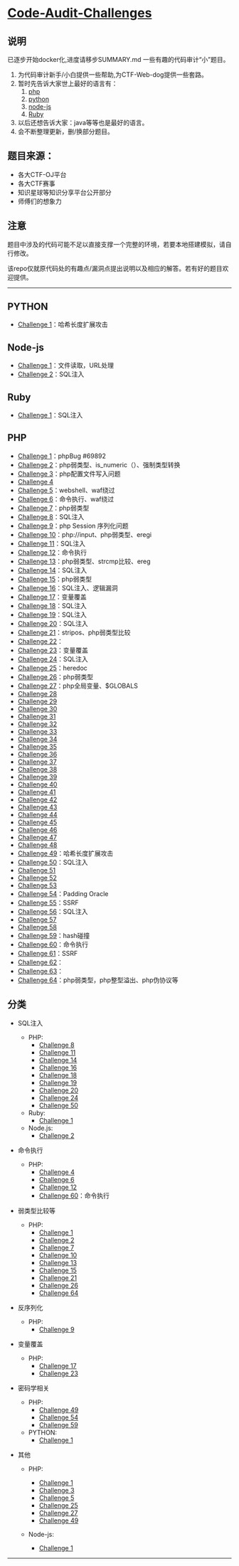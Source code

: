 # [Code-Audit-Challenges](https://github.com/CHYbeta/Code-Audit-Challenges)

## 说明
已逐步开始docker化,进度请移步SUMMARY.md
一些有趣的代码审计“小”题目。

1. 为代码审计新手/小白提供一些帮助,为CTF-Web-dog提供一些套路。
2. 暂时先告诉大家世上最好的语言有：
     1. [php](https://github.com/CHYbeta/Code-Audit-Challenges#php)
     2. [python](https://github.com/CHYbeta/Code-Audit-Challenges#python)
     3. [node-js](https://github.com/CHYbeta/Code-Audit-Challenges#node-js)
     4. [Ruby](https://github.com/CHYbeta/Code-Audit-Challenges#ruby)
3. 以后还想告诉大家：java等等也是最好的语言。
4. 会不断整理更新，删/换部分题目。

## 题目来源：
+ 各大CTF-OJ平台
+ 各大CTF赛事
+ 知识星球等知识分享平台公开部分
+ 师傅们的想象力

## 注意
题目中涉及的代码可能不足以直接支撑一个完整的环境，若要本地搭建模拟，请自行修改。

该repo仅就原代码处的有趣点/漏洞点提出说明以及相应的解答。若有好的题目欢迎提供。

---
## PYTHON 
* [Challenge 1](python/challenge-1.md)：哈希长度扩展攻击

## Node-js
* [Challenge 1](node-js/challenge-1.md)：文件读取，URL处理
* [Challenge 2](node-js/challenge-2.md)：SQL注入


## Ruby
* [Challenge 1](ruby/challenge-1.md)：SQL注入

## PHP
* [Challenge 1](php/challenge-1.md)：phpBug #69892
* [Challenge 2](php/challenge-2.md)：php弱类型、is_numeric（）、强制类型转换
* [Challenge 3](php/challenge-3.md)：php配置文件写入问题
* [Challenge 4](php/challenge-4.md)
* [Challenge 5](php/challenge-5.md)：webshell、waf绕过
* [Challenge 6](php/challenge-6.md)：命令执行、waf绕过
* [Challenge 7](php/challenge-7.md)：php弱类型
* [Challenge 8](php/challenge-8.md)：SQL注入
* [Challenge 9](php/challenge-9.md)：php Session 序列化问题
* [Challenge 10](php/challenge-10.md)：php://input、php弱类型、eregi
* [Challenge 11](php/challenge-11.md)：SQL注入
* [Challenge 12](php/challenge-12.md)：命令执行
* [Challenge 13](php/challenge-13.md)：php弱类型、strcmp比较、ereg
* [Challenge 14](php/challenge-14.md)：SQL注入
* [Challenge 15](php/challenge-15.md)：php弱类型
* [Challenge 16](php/challenge-16.md)：SQL注入、逻辑漏洞
* [Challenge 17](php/challenge-17.md)：变量覆盖
* [Challenge 18](php/challenge-18.md)：SQL注入
* [Challenge 19](php/challenge-19.md)：SQL注入
* [Challenge 20](php/challenge-20.md)：SQL注入
* [Challenge 21](php/challenge-21.md)：stripos、php弱类型比较
* [Challenge 22](php/challenge-22.md)： 
* [Challenge 23](php/challenge-23.md)：变量覆盖
* [Challenge 24](php/challenge-24.md)：SQL注入
* [Challenge 25](php/challenge-25.md)：heredoc
* [Challenge 26](php/challenge-26.md)：php弱类型
* [Challenge 27](php/challenge-27.md)：php全局变量、$GLOBALS
* [Challenge 28](php/challenge-28.md)
* [Challenge 29](php/challenge-29.md)
* [Challenge 30](php/challenge-30.md)
* [Challenge 31](php/challenge-31.md)
* [Challenge 32](php/challenge-32.md)
* [Challenge 33](php/challenge-33.md)
* [Challenge 34](php/challenge-34.md)
* [Challenge 35](php/challenge-35.md)
* [Challenge 36](php/challenge-36.md)
* [Challenge 37](php/challenge-37.md)
* [Challenge 38](php/challenge-38.md)
* [Challenge 39](php/challenge-39.md)
* [Challenge 40](php/challenge-40.md)
* [Challenge 41](php/challenge-41.md)
* [Challenge 42](php/challenge-42.md)
* [Challenge 43](php/challenge-43.md)
* [Challenge 44](php/challenge-44.md)
* [Challenge 45](php/challenge-45.md)
* [Challenge 46](php/challenge-46.md)
* [Challenge 47](php/challenge-47.md)
* [Challenge 48](php/challenge-48.md)
* [Challenge 49](php/challenge-49.md)：哈希长度扩展攻击
* [Challenge 50](php/challenge-50.md)：SQL注入
* [Challenge 51](php/challenge-51.md)
* [Challenge 52](php/challenge-52.md)
* [Challenge 53](php/challenge-53.md)
* [Challenge 54](php/challenge-54.md)：Padding Oracle
* [Challenge 55](php/challenge-55.md)：SSRF
* [Challenge 56](php/challenge-56.md)：SQL注入
* [Challenge 57](php/challenge-57.md)
* [Challenge 58](php/challenge-58.md)
* [Challenge 59](php/challenge-59.md)：hash碰撞
* [Challenge 60](php/challenge-60.md)：命令执行
* [Challenge 61](php/challenge-61.md)：SSRF
* [Challenge 62](php/challenge-62.md)：
* [Challenge 63](php/challenge-63.md)：
* [Challenge 64](php/challenge-64.md)：php弱类型，php整型溢出、php伪协议等





## 分类
+ SQL注入
    + PHP:
        + [Challenge 8](php/challenge-8.md)
        + [Challenge 11](php/challenge-11.md)
        + [Challenge 14](php/challenge-14.md)
        + [Challenge 16](php/challenge-16.md)
        + [Challenge 18](php/challenge-18.md) 
        + [Challenge 19](php/challenge-19.md) 
        + [Challenge 20](php/challenge-20.md)
        + [Challenge 24](php/challenge-24.md)
        + [Challenge 50](php/challenge-50.md)
    + Ruby:
        + [Challenge 1](ruby/challenge-1.md)
    + Node.js:
        + [Challenge 2](node-js/challenge-2.md)
+ 命令执行
    + PHP:
        + [Challenge 4](php/challenge-4.md)
        + [Challenge 6](php/challenge-6.md)
        + [Challenge 12](php/challenge-12.md)
        + [Challenge 60](php/challenge-60.md)：命令执行

+ 弱类型比较等
    + PHP:
        + [Challenge 1](php/challenge-1.md)
        + [Challenge 2](php/challenge-2.md)
        + [Challenge 7](php/challenge-7.md)
        + [Challenge 10](php/challenge-10.md)
        + [Challenge 13](php/challenge-13.md)
        + [Challenge 15](php/challenge-15.md)
        + [Challenge 21](php/challenge-21.md)
        + [Challenge 26](php/challenge-26.md)
        + [Challenge 64](php/challenge-64.md)
+ 反序列化
    + PHP:
        + [Challenge 9](php/challenge-9.md)
+ 变量覆盖
    + PHP:
        + [Challenge 17](php/challenge-17.md)
        + [Challenge 23](php/challenge-23.md)
+ 密码学相关
    + PHP:
        + [Challenge 49](php/challenge-49.md)
        + [Challenge 54](php/challenge-54.md)
        + [Challenge 59](php/challenge-59.md)
    + PYTHON:
        + [Challenge 1](python/challenge-1.md)
+ 其他
    + PHP:
        + [Challenge 1](php/challenge-1.md)
        + [Challenge 3](php/challenge-3.md)
        + [Challenge 5](php/challenge-5.md)
        + [Challenge 25](php/challenge-25.md)
        + [Challenge 27](php/challenge-27.md)
        + [Challenge 49](php/challenge-49.md)
        
    + Node-js:
        + [Challenge 1](node-js/challenge-1.md)
---



